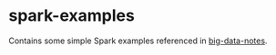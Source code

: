 # spark-examples
Contains some simple Spark examples referenced in [big-data-notes](https://github.com/jdoldissen/big-data-notes).
